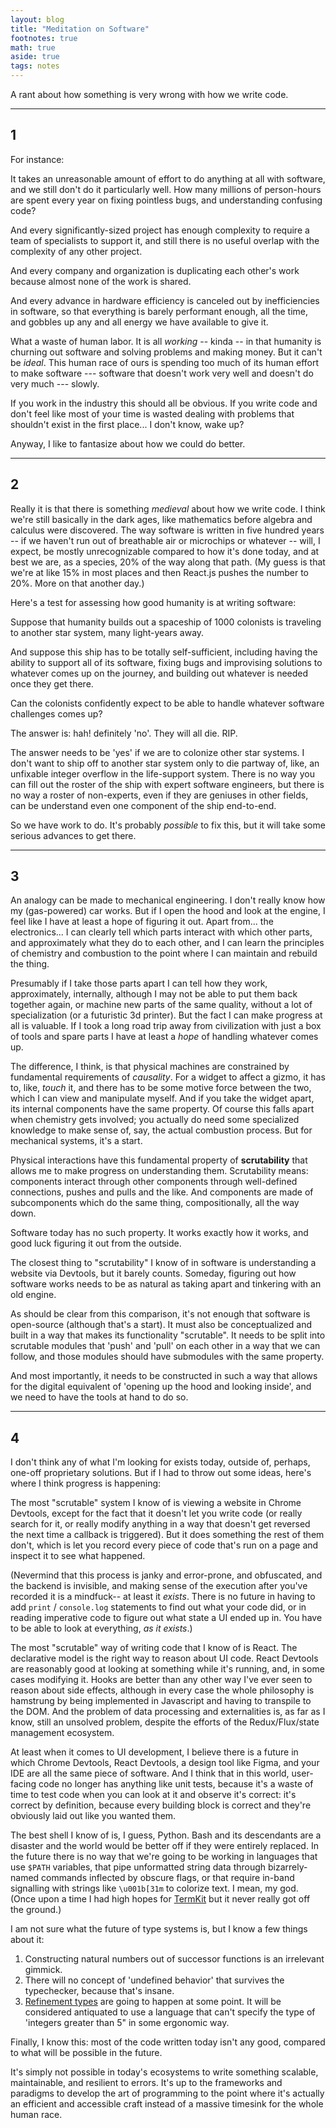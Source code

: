 ```yaml
---
layout: blog
title: "Meditation on Software"
footnotes: true
math: true
aside: true
tags: notes
---
```


A rant about how something is very wrong with how we write code.

<!--more--> 

---------


## 1

For instance:

It takes an unreasonable amount of effort to do anything at all with software, and we still don't do it particularly well. How many millions of person-hours are spent every year on fixing pointless bugs, and understanding confusing code?

And every significantly-sized project has enough complexity to require a team of specialists to support it, and still there is no useful overlap with the complexity of any other project. 

And every company and organization is duplicating each other's work because almost none of the work is shared.

And every advance in hardware efficiency is canceled out by inefficiencies in software, so that everything is barely performant enough, all the time, and gobbles up any and all energy we have available to give it.

What a waste of human labor. It is all _working_ -- kinda -- in that humanity is churning out software and solving problems and making money. But it can't be _ideal_. This human race of ours is spending too much of its human effort to make software --- software that doesn't work very well and doesn't do very much --- slowly.

If you work in the industry this should all be obvious. If you write code and don't feel like most of your time is wasted dealing with problems that shouldn't exist in the first place... I don't know, wake up?

Anyway, I like to fantasize about how we could do better.

--------

## 2

Really it is that there is something _medieval_ about how we write code. I think we're still basically in the dark ages, like mathematics before algebra and calculus were discovered. The way software is written in five hundred years -- if we haven't run out of breathable air or microchips or whatever -- will, I expect, be mostly unrecognizable compared to how it's done today, and at best we are, as a species, 20% of the way along that path. (My guess is that we're at like 15% in most places and then React.js pushes the number to 20%. More on that another day.)

Here's a test for assessing how good humanity is at writing software: 

Suppose that humanity builds out a spaceship of 1000 colonists is traveling to another star system, many light-years away.

And suppose this ship has to be totally self-sufficient, including having the ability to support all of its software, fixing bugs and improvising solutions to whatever comes up on the journey, and building out whatever is needed once they get there.

Can the colonists confidently expect to be able to handle whatever software challenges comes up?

The answer is: hah! definitely 'no'. They will all die. RIP.

The answer needs to be 'yes' if we are to colonize other star systems. I don't want to ship off to another star system only to die partway of, like, an unfixable integer overflow in the life-support system. There is no way you can fill out the roster of the ship with expert software engineers, but there is no way a roster of non-experts, even if they are geniuses in other fields, can be understand even one component of the ship end-to-end.

So we have work to do. It's probably _possible_ to fix this, but it will take some serious advances to get there.

-----------

## 3

An analogy can be made to mechanical engineering. I don't really know how my (gas-powered) car works. But if I open the hood and look at the engine, I feel like I have at least a hope of figuring it out. Apart from... the electronics... I can clearly tell which parts interact with which other parts, and approximately what they do to each other, and I can learn the principles of chemistry and combustion to the point where I can maintain and rebuild the thing.

Presumably if I take those parts apart I can tell how they work, approximately, internally, although I may not be able to put them back together again, or machine new parts of the same quality, without a lot of specialization (or a futuristic 3d printer). But the fact I can make progress at all is valuable. If I took a long road trip away from civilization with just a box of tools and spare parts I have at least a _hope_ of handling whatever comes up.

The difference, I think, is that physical machines are constrained by fundamental requirements of _causality_. For a widget to affect a gizmo, it has to, like, _touch_ it, and there has to be some motive force between the two, which I can view and manipulate myself. And if you take the widget apart, its internal components have the same property. Of course this falls apart when chemistry gets involved; you actually do need some specialized knowledge to make sense of, say, the actual combustion process. But for mechanical systems, it's a start.

Physical interactions have this fundamental property of **scrutability** that allows me to make progress on understanding them. Scrutability means: components interact through other components through well-defined connections, pushes and pulls and the like. And components are made of subcomponents which do the same thing, compositionally, all the way down.

Software today has no such property. It works exactly how it works, and good luck figuring it out from the outside.

The closest thing to "scrutability" I know of in software is understanding a website via Devtools, but it barely counts. Someday, figuring out how software works needs to be as natural as taking apart and tinkering with an old engine.

As should be clear from this comparison, it's not enough that software is open-source (although that's a start). It must also be conceptualized and built in a way that makes its functionality "scrutable". It needs to be split into scrutable modules that 'push' and 'pull' on each other in a way that we can follow, and those modules should have submodules with the same property.

And most importantly, it needs to be constructed in such a way that allows for the digital equivalent of 'opening up the hood and looking inside', and we need to have the tools at hand to do so.

---------

## 4

I don't think any of what I'm looking for exists today, outside of, perhaps, one-off proprietary solutions. But if I had to throw out some ideas, here's where I think progress is happening:

The most "scrutable" system I know of is viewing a website in Chrome Devtools, except for the fact that it doesn't let you write code (or really search for it, or really modify anything in a way that doesn't get reversed the next time a callback is triggered). But it does something the rest of them don't, which is let you record every piece of code that's run on a page and inspect it to see what happened.

(Nevermind that this process is janky and error-prone, and obfuscated, and the backend is invisible, and making sense of the execution after you've recorded it is a mindfuck-- at least it _exists_. There is no future in having to add `print` / `console.log` statements to find out what your code did, or in reading imperative code to figure out what state a UI ended up in. You have to be able to look at everything, _as it exists_.)

The most "scrutable" way of writing code that I know of is React. The declarative model is the right way to reason about UI code. React Devtools are reasonably good at looking at something while it's running, and, in some cases modifying it. Hooks are better than any other way I've ever seen to reason about side effects, although in every case the whole philosophy is hamstrung by being implemented in Javascript and having to transpile to the DOM. And the problem of data processing and externalities is, as far as I know, still an unsolved problem, despite the efforts of the Redux/Flux/state management ecosystem.

At least when it comes to UI development, I believe there is a future in which Chrome Devtools, React Devtools, a design tool like Figma, and your IDE are all the same piece of software. And I think that in this world, user-facing code no longer has anything like unit tests, because it's a waste of time to test code when you can look at it and observe it's correct: it's correct by definition, because every building block is correct and they're obviously laid out like you wanted them.

The best shell I know of is, I guess, Python. Bash and its descendants are a disaster and the world would be better off if they were entirely replaced. In the future there is no way that we're going to be working in languages that use `$PATH` variables, that pipe unformatted string data through bizarrely-named commands inflected by obscure flags, or that require in-band signalling with strings like `\u001b[31m` to colorize text. I mean, my god. (Once upon a time I had high hopes for [TermKit](https://github.com/unconed/TermKit) but it never really got off the ground.)

I am not sure what the future of type systems is, but I know a few things about it:

1. Constructing natural numbers out of successor functions is an irrelevant gimmick.
2. There will no concept of 'undefined behavior' that survives the typechecker, because that's insane. 
3. [Refinement types](https://en.wikipedia.org/wiki/Refinement_type) are going to happen at some point. It will be considered antiquated to use a language that can't specify the type of 'integers greater than 5" in some ergonomic way.

Finally, I know this: most of the code written today isn't any good, compared to what will be possible in the future. 

It's simply not possible in today's ecosystems to write something scalable, maintainable, and resilient to errors. It's up to the frameworks and paradigms to develop the art of programming to the point where it's actually an efficient and accessible craft instead of a massive timesink for the whole human race.

